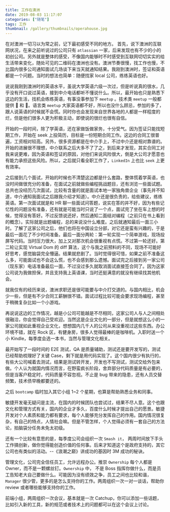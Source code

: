 ```yaml
---
title: 工作在澳洲
date: 2019-08-03 11:17:07
categories: ["随笔"]
tags: 工作
thumbnail: /gallery/thumbnails/operahouse.jpg
---
```


在对澳洲一切习以为常之前，记下最初感受不同的地方。
首先，说下澳洲的互联网状况，在来之前听说过的公司只有 `atlassian` 一家，后来发现也有不少的小的初创公司。另外就是整体的感受，不像国内能够时不时感受到互联网切切实实的给生活带来变化，随处可见的二维码在澳洲也没有。澳洲节奏很慢，找工作也慢，不比国内很多公司通知面试几场谈下来当天就通知结果。我刚到澳洲时，签证和英语都是一个问题。当时的想法也简单：随便找家 local 公司，练练英语也好。

说说我刚到澳洲时的英语水平，虽说大学英语六级一次过，但是听说真的很水，几乎没有开口说过英语，接到中介电话都听不懂说什么。所以，最开始也只是熟悉下这边的生活，找机会练练英语，有事没事参加下 `meetup` 。技术类 `meetup` 一般都提供 🍕 和 🍺。语言类 `meetup` 大家英语都不好，所以也没什么顾忌，参加的多了，跟人说英语的时候就不会慌。同时你也会发现来自世界各地的人都是一样程度的烂，但是他们很多人更为积极主动，即使说的很烂也很有自信。

开始的一段时间，除了学英语，还在家做饭做家务，十分受气。因为签证只能找短期工作，开始在 seek 上投简历，目标是一份短期合同工作。这边的合同工很普遍，工资相对较高。另外，很多资源都是在中介手上，不过中介还是相对靠谱的。开始的进展很不理想，中介联系之后大多不了了之，到后来才发现，其实合同工对我来说更难，因为英语和签证的原因，对他们来说风险很大，倒是大公司才愿意也有能力承担这些风险。所以，之后就只看全职工作了，`LinkedIn` 上也比 `seek` 上更有效率。

之后接到几个面试，开始的时候也不清楚这边都是什么套路，整体慌着学英语，也没时间做很充分的准备，在面试之前就做些编程挑战题目，还有浏览一些面试题。总共也没经历几次面试，比较有含量的就是面试本地一家独角兽企业（事先并不知道，中介通知我面试之后跟我介绍才知道）。中介还是很负责的，给些建议，练练英语。第一次面试就是和 HR 聊一些面试问答题，说实在答的并不好，因为有些记忆性的问题没有准备，还有就是可能当时只说了一个点，面试完了坐在车上想的时候，觉得没有答好。不过反馈说还好，然后通知二面结对编程（之前只在书上看到的概念）。实际就是出题编程，总的来说没什么难度。之后就通知最后一面三小时。了解了这家公司之后，他们也将在中国设立分部，对它还是蛮有兴趣的，于是最后一面花了不少时间准备。最后一面分两轮：第一轮实现一个简单游戏，现场投屏写代码。当时压力很大，加上又对那次机会很重视有点慌。不过第一轮还好。第二轮让实现 Virtual Dom 的 diff 算法，这个与我之前预料的不同，现场不可能好好思考，感觉脑袋完全懵逼。结果就悲剧了。当时觉得很可惜，如果之前不准备这么多，可能面试也不会这么慌，也不会感到那么遗憾。面试完之后接到另一家公司（现东家）电话准备最后一面，不过没过多久就取消面试直接签合同了。因为这家公司说为我做担保，并且支持我上英语课，当时还挺满意的就没有继续找其他机会。 

就我仅有的经历来说，澳洲求职还是很可能要与中介打交道的。与国内相比，机会少一些，但是有不少合同工薪酬很不错。面试过程比较可能会要求现场编程，甚至于稍微复杂比如一个小游戏。

再说说这边的工作情况，越是小公司可能越是不尽相同，这家公司人与人之间相处很融洽，你会觉得自己受欢迎。当然这是企业文化的一部分，但是就想这么小的一家公司就如此重视企业文化，想想国内几千人的公司从来没重视过这些东西。办公环境不错，就在 Rock 区，有健身房，很多人觉得最棒的是咖啡机。入职时送一个小 Kindle，每季度会选一本书，当然与管理文化相关。

最开始写了一段时间的 E2E 测试，QA 是质量辅助，测试还是要开发写的，测试已经帮助梳理好了关键 Case，剩下就是用代码实现了。这个国内很少有执行的，有些大公司喊着去测试，结果是测试转开发，开发也不写测试，测试交给外包来做。个人认为就国内情况而言，在野蛮疯长阶段，舍弃部分代码质量是有必要的，但是当客户稳定时，代码质量不容忽视。不止是 bug 带来的隐患，还有人员交替频繁，技术债早晚都要还的。

之后 `bootcamp` 临时加入其它小组 1~2 个星期，也算是帮助熟悉业务和同事。

敏捷开发毫无疑问是主流，在国内的时候团队也尝试过，结果不尽人意。这个也跟文化和管理方式有关，国内的企业才多久，百度什么时候才提出自己的愿景。敏捷开发对个人素质和能力都有要求，每个人能够充分发挥自己的作用。国内情况很复杂，有自己的特点，人情社会嘛。但是不管怎样，个人觉得必须有一套自己的方法论，拍脑袋分任务未免太初级。

还有一个比较有意思的是，每季度公司会组织一次 `Smash it`， 两周时间放下手头工作搞创新，做你觉得能创造价值的任何事。后来才知道这个是政府支持的，其它公司也有类似的活动。--《浪潮之巅》讲成功的基因时 3M 成功的秘诀。

管理文化，公司完全信任员工，允许远程办公。推崇 `Ownership` 每个人都是 Owner，而不是一颗螺丝钉。`Ownership` 中， 不是 Boss 指挥你做什么，而是员工告知老大自己要做什么。可能因为没有绩效之争，员工之间也比较和谐，`Manager` 很少管，更多的是怎么支持你的工作。两周组织一次一对一谈话，帮助你 review 或者哪些能够支持你的工作。

前端小组，两周组织一次会议，基本就是一次 Catchup，你可以添加一些话题，比如引入新的工具，新的规范或者技术上的问题都可以在这个会议上讨论。